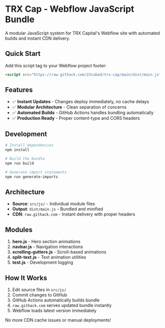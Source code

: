 # TRX Cap - Webflow JavaScript Bundle

A modular JavaScript system for TRX Capital's Webflow site with automated builds and instant CDN delivery.

## Quick Start

Add this script tag to your Webflow project footer:

```html
<script src="https://raw.githack.com/23cubed/trx-cap/main/dist/main.js"></script>
```

## Features

- ✅ **Instant Updates** - Changes deploy immediately, no cache delays
- ✅ **Modular Architecture** - Clean separation of concerns
- ✅ **Automated Builds** - GitHub Actions handles bundling automatically
- ✅ **Production Ready** - Proper content-type and CORS headers

## Development

```bash
# Install dependencies
npm install

# Build the bundle
npm run build

# Generate import statements
npm run generate-imports
```

## Architecture

- **Source**: `src/js/` - Individual module files
- **Output**: `dist/main.js` - Bundled and minified
- **CDN**: `raw.githack.com` - Instant delivery with proper headers

## Modules

1. **hero.js** - Hero section animations
2. **navbar.js** - Navigation interactions  
3. **scrolling-gutters.js** - Scroll-based animations
4. **split-text.js** - Text animation utilities
5. **test.js** - Development logging

## How It Works

1. Edit source files in `src/js/`
2. Commit changes to GitHub
3. GitHub Actions automatically builds bundle
4. `raw.githack.com` serves updated bundle instantly
5. Webflow loads latest version immediately

No more CDN cache issues or manual deployments! 